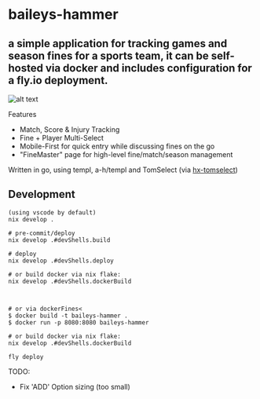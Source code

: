 # baileys-hammer 

## a simple application for tracking games and season fines for a sports team, it can be self-hosted via docker and includes configuration for a fly.io deployment.

![alt text](docs/Kooha-2024-06-27-10-24-42.gif)

Features
- Match, Score & Injury Tracking
- Fine + Player Multi-Select
- Mobile-First for quick entry while discussing fines on the go
- "FineMaster" page for high-level fine/match/season management

Written in go, using templ, a-h/templ and TomSelect (via [hx-tomselect](https://github.com/kiwikid/hx-tomselect))
## Development
```
(using vscode by default)
nix develop .

# pre-commit/deploy
nix develop .#devShells.build

# deploy
nix develop .#devShells.deploy

# or build docker via nix flake:
nix develop .#devShells.dockerBuild



# or via dockerFines<
$ docker build -t baileys-hammer .
$ docker run -p 8080:8080 baileys-hammer

# or build docker via nix flake:
nix develop .#devShells.dockerBuild

fly deploy
```



TODO: 
- Fix 'ADD' Option sizing (too small)




